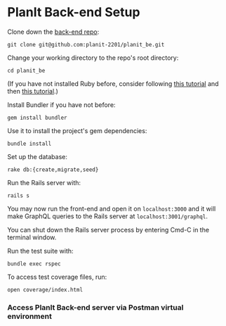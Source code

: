 # PlanIt Back-end Setup

Clone down the [back-end repo](https://github.com/planit-2201/planit_be):
```
git clone git@github.com:planit-2201/planit_be.git
```

Change your working directory to the repo's root directory:
```
cd planit_be
```

(If you have not installed Ruby before, consider following [this tutorial](https://mod0.turing.io/setup-instructions) and then [this tutorial](https://github.com/turingschool-examples/backend_module_0_capstone/blob/master/README.md).)

Install Bundler if you have not before:
```
gem install bundler
```

Use it to install the project's gem dependencies:
```
bundle install
```

Set up the database:
```
rake db:{create,migrate,seed}
```

Run the Rails server with:
```
rails s
```

You may now run the front-end and open it on `localhost:3000` and it will make GraphQL queries to the Rails server at `localhost:3001/graphql`.

You can shut down the Rails server process by entering Cmd-C in the terminal window.

Run the test suite with:
```
bundle exec rspec
```

To access test coverage files, run:
```
open coverage/index.html
```

### Access PlanIt Back-end server via Postman virtual environment


